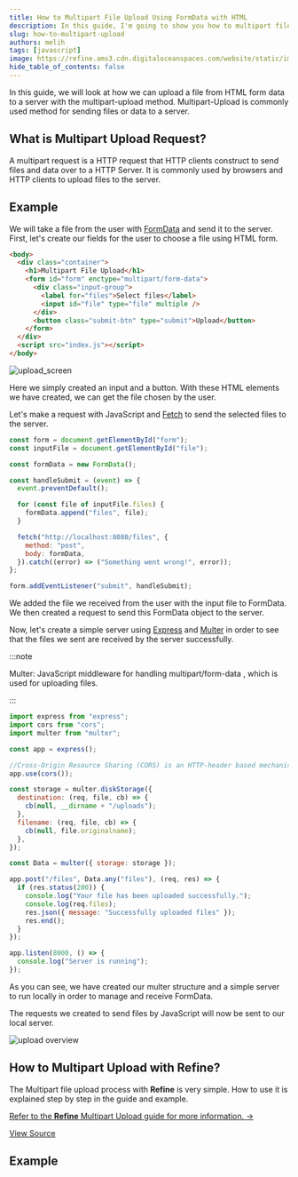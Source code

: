 ```yaml
---
title: How to Multipart File Upload Using FormData with HTML
description: In this guide, I'm going to show you how to multipart files upload with using HTML and JavaScript
slug: how-to-multipart-upload
authors: melih
tags: [javascript]
image: https://refine.ams3.cdn.digitaloceanspaces.com/website/static/img/placeholder.png
hide_table_of_contents: false
---
```


In this guide, we will look at how we can upload a file from HTML form data to a server with the multipart-upload method. Multipart-Upload is commonly used method for sending files or data to a server.

<!--truncate-->

## What is Multipart Upload Request?

A multipart request is a HTTP request that HTTP clients construct to send files and data over to a HTTP Server. It is commonly used by browsers and HTTP clients to upload files to the server.

## Example

We will take a file from the user with [FormData](https://developer.mozilla.org/en-US/docs/Web/API/FormData) and send it to the server. First, let's create our fields for the user to choose a file using HTML form.

```html
<body>
  <div class="container">
    <h1>Multipart File Upload</h1>
    <form id="form" enctype="multipart/form-data">
      <div class="input-group">
        <label for="files">Select files</label>
        <input id="file" type="file" multiple />
      </div>
      <button class="submit-btn" type="submit">Upload</button>
    </form>
  </div>
  <script src="index.js"></script>
</body>
```

<img src="https://refine.ams3.cdn.digitaloceanspaces.com/blog/2021-12-27-multipart-upload/upload.png" alt="upload_screen" />
<br />

Here we simply created an input and a button. With these HTML elements we have created, we can get the file chosen by the user.

Let's make a request with JavaScript and [Fetch](https://developer.mozilla.org/en-US/docs/Web/API/Fetch_API) to send the selected files to the server.

```jsx
const form = document.getElementById("form");
const inputFile = document.getElementById("file");

const formData = new FormData();

const handleSubmit = (event) => {
  event.preventDefault();

  for (const file of inputFile.files) {
    formData.append("files", file);
  }

  fetch("http://localhost:8080/files", {
    method: "post",
    body: formData,
  }).catch((error) => ("Something went wrong!", error));
};

form.addEventListener("submit", handleSubmit);
```

We added the file we received from the user with the input file to FormData. We then created a request to send this FormData object to the server.

Now, let's create a simple server using [Express](https://expressjs.com/) and [Multer](https://github.com/expressjs/multer) in order to see that the files we sent are received by the server successfully.

:::note

Multer: JavaScript middleware for handling multipart/form-data , which is used for uploading files.

:::

```jsx title=server.js
import express from "express";
import cors from "cors";
import multer from "multer";

const app = express();

//Cross-Origin Resource Sharing (CORS) is an HTTP-header based mechanism that allows a server to indicate any origins
app.use(cors());

const storage = multer.diskStorage({
  destination: (req, file, cb) => {
    cb(null, __dirname + "/uploads");
  },
  filename: (req, file, cb) => {
    cb(null, file.originalname);
  },
});

const Data = multer({ storage: storage });

app.post("/files", Data.any("files"), (req, res) => {
  if (res.status(200)) {
    console.log("Your file has been uploaded successfully.");
    console.log(req.files);
    res.json({ message: "Successfully uploaded files" });
    res.end();
  }
});

app.listen(8000, () => {
  console.log("Server is running");
});
```

As you can see, we have created our multer structure and a simple server to run locally in order to manage and receive FormData.

The requests we created to send files by JavaScript will now be sent to our local server.

<img src="https://refine.ams3.cdn.digitaloceanspaces.com/blog/2021-12-27-multipart-upload/overview.gif" alt="upload overview" />
<br />

## How to Multipart Upload with Refine?

The Multipart file upload process with **Refine** is very simple. How to use it is explained step by step in the guide and example.

[Refer to the **Refine** Multipart Upload guide for more information. →](https://refine.dev/docs/guides-and-concepts/upload/multipart-upload/)

[View Source](https://github.com/refinedev/refine/tree/master/examples/upload/multipartUpload)

## Example

<CodeSandboxExample path="upload-antd-multipart" />
